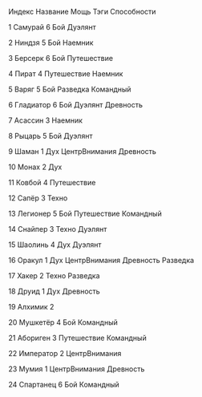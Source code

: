Индекс Название Мощь
Тэги
Способности

1 Самурай 6
Бой Дуэлянт

2 Ниндзя 5
Бой Наемник

3 Берсерк 6
Бой Путешествие

4 Пират 4
Путешествие Наемник

5 Варяг 5
Бой Разведка Командный

6 Гладиатор 6
Бой Дуэлянт Древность

7 Асассин 3
Наемник

8 Рыцарь 5
Бой Дуэлянт

9 Шаман 1 
Дух ЦентрВнимания Древность

10 Монах 2 
Дух

11 Ковбой 4
Путешествие

12 Сапёр 3
Техно

13 Легионер 5
Бой Путешествие Командный

14 Снайпер 3
Техно Дуэлянт

15 Шаолинь 4 
Дух Дуэлянт

16 Оракул 1 
Дух ЦентрВнимания Древность Разведка

17 Хакер 2
Техно Разведка

18 Друид 1 
Дух Древность

19 Алхимик 2

20 Мушкетёр 4
Бой Командный

21 Абориген 3
Путешествие Командный

22 Император 2 
ЦентрВнимания

23 Мумия 1 
ЦентрВнимания Древность

24 Спартанец 6
Бой Командный
